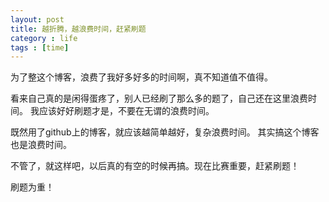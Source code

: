 ```yaml
---
layout: post
title: 越折腾，越浪费时间，赶紧刷题
category : life 
tags : [time]
---
```


为了整这个博客，浪费了我好多好多的时间啊，真不知道值不值得。  

看来自己真的是闲得蛋疼了，别人已经刷了那么多的题了，自己还在这里浪费时间。
我应该好好刷题才是，不要在无谓的浪费时间。  

既然用了github上的博客，就应该越简单越好，复杂浪费时间。
其实搞这个博客也是浪费时间。  

不管了，就这样吧，以后真的有空的时候再搞。现在比赛重要，赶紧刷题！

刷题为重！

